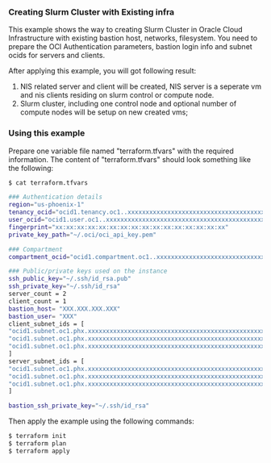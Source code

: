 ### Creating Slurm Cluster with Existing infra
This example shows the way to creating Slurm Cluster in Oracle Cloud Infrastructure with existing bastion host, networks, filesystem. 
You need to prepare the OCI Authentication parameters, bastion login info and subnet ocids for servers and clients.

After applying this example, you will got following result:
1. NIS related server and client will be created, NIS server is a seperate vm and nis clients residing on slurm control or compute node.
2. Slurm cluster, including one control node and optional number of compute nodes will be setup on new created vms;


### Using this example
Prepare one variable file named "terraform.tfvars" with the required information. The content of "terraform.tfvars" should look something like the following:
```bash
$ cat terraform.tfvars

### Authentication details
region="us-phoenix-1"
tenancy_ocid="ocid1.tenancy.oc1..xxxxxxxxxxxxxxxxxxxxxxxxxxxxxxxxxxxxxxxxxxxxxxxxxxxxxxxxxxxx"
user_ocid="ocid1.user.oc1..xxxxxxxxxxxxxxxxxxxxxxxxxxxxxxxxxxxxxxxxxxxxxxxxxxxxxxxxxxxx"
fingerprint="xx:xx:xx:xx:xx:xx:xx:xx:xx:xx:xx:xx:xx:xx:xx:xx"
private_key_path="~/.oci/oci_api_key.pem"

### Compartment
compartment_ocid="ocid1.compartment.oc1..xxxxxxxxxxxxxxxxxxxxxxxxxxxxxxxxxxxxxxxxxxxxxxxxxxxxxxxxxxxx"

### Public/private keys used on the instance
ssh_public_key="~/.ssh/id_rsa.pub"
ssh_private_key="~/.ssh/id_rsa"
server_count = 2
client_count = 1
bastion_host= "XXX.XXX.XXX.XXX"
bastion_user= "XXX"
client_subnet_ids = [
"ocid1.subnet.oc1.phx.xxxxxxxxxxxxxxxxxxxxxxxxxxxxxxxxxxxxxxxxxxxxxxxxxxxxxxxxxxxx",
"ocid1.subnet.oc1.phx.xxxxxxxxxxxxxxxxxxxxxxxxxxxxxxxxxxxxxxxxxxxxxxxxxxxxxxxxxxxx",
"ocid1.subnet.oc1.phx.xxxxxxxxxxxxxxxxxxxxxxxxxxxxxxxxxxxxxxxxxxxxxxxxxxxxxxxxxxxx"
]
server_subnet_ids = [
"ocid1.subnet.oc1.phx.xxxxxxxxxxxxxxxxxxxxxxxxxxxxxxxxxxxxxxxxxxxxxxxxxxxxxxxxxxxx",
"ocid1.subnet.oc1.phx.xxxxxxxxxxxxxxxxxxxxxxxxxxxxxxxxxxxxxxxxxxxxxxxxxxxxxxxxxxxx",
"ocid1.subnet.oc1.phx.xxxxxxxxxxxxxxxxxxxxxxxxxxxxxxxxxxxxxxxxxxxxxxxxxxxxxxxxxxxx"
]

bastion_ssh_private_key="~/.ssh/id_rsa"

```

Then apply the example using the following commands:
```bash
$ terraform init
$ terraform plan
$ terraform apply
```
